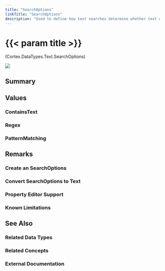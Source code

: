 ```yaml
---
title: "SearchOptions"
linkTitle: "SearchOptions"
description: "Used to define how text searches determine whether text matches the search (i.e. text contains the searched for text or matches the specified regex or pattern)."
---
```


# {{< param title >}}

<p class="namespace">(Cortex.DataTypes.Text.SearchOptions)</p>

<img src="/images/work-in-progress.jpg">

## Summary

## Values

### ContainsText

### Regex

### PatternMatching

## Remarks

### Create an SearchOptions

### Convert SearchOptions to Text

### Property Editor Support

### Known Limitations

## See Also

### Related Data Types

### Related Concepts

### External Documentation
